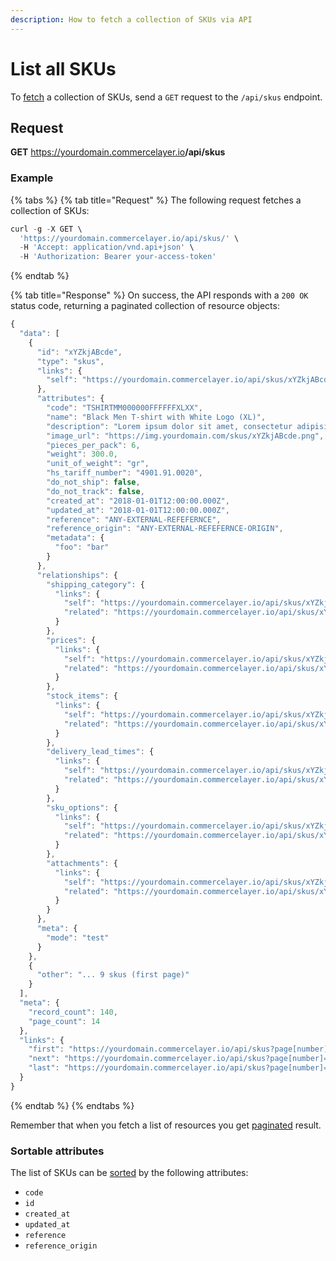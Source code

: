 ```yaml
---
description: How to fetch a collection of SKUs via API
---
```


# List all SKUs

To <a href="https://docs.commercelayer.io/developers/fetching-resources" target="_blank">fetch</a> a collection of SKUs, send a `GET` request to the `/api/skus` endpoint.

## Request

**GET** https://yourdomain.commercelayer.io<b>/api/skus</b>

### **Example**

{% tabs %}
{% tab title="Request" %}
The following request fetches a collection of SKUs:

```javascript
curl -g -X GET \
  'https://yourdomain.commercelayer.io/api/skus/' \
  -H 'Accept: application/vnd.api+json' \
  -H 'Authorization: Bearer your-access-token'
```
{% endtab %}

{% tab title="Response" %}
On success, the API responds with a `200 OK` status code, returning a paginated collection of resource objects:

```javascript
{
  "data": [
    {
      "id": "xYZkjABcde",
      "type": "skus",
      "links": {
        "self": "https://yourdomain.commercelayer.io/api/skus/xYZkjABcde"
      },
      "attributes": {
        "code": "TSHIRTMM000000FFFFFFXLXX",
        "name": "Black Men T-shirt with White Logo (XL)",
        "description": "Lorem ipsum dolor sit amet, consectetur adipisicing elit, sed do eiusmod tempor incididunt ut labore et dolore magna aliqua.",
        "image_url": "https://img.yourdomain.com/skus/xYZkjABcde.png",
        "pieces_per_pack": 6,
        "weight": 300.0,
        "unit_of_weight": "gr",
        "hs_tariff_number": "4901.91.0020",
        "do_not_ship": false,
        "do_not_track": false,
        "created_at": "2018-01-01T12:00:00.000Z",
        "updated_at": "2018-01-01T12:00:00.000Z",
        "reference": "ANY-EXTERNAL-REFEFERNCE",
        "reference_origin": "ANY-EXTERNAL-REFEFERNCE-ORIGIN",
        "metadata": {
          "foo": "bar"
        }
      },
      "relationships": {
        "shipping_category": {
          "links": {
            "self": "https://yourdomain.commercelayer.io/api/skus/xYZkjABcde/relationships/shipping_category",
            "related": "https://yourdomain.commercelayer.io/api/skus/xYZkjABcde/shipping_category"
          }
        },
        "prices": {
          "links": {
            "self": "https://yourdomain.commercelayer.io/api/skus/xYZkjABcde/relationships/prices",
            "related": "https://yourdomain.commercelayer.io/api/skus/xYZkjABcde/prices"
          }
        },
        "stock_items": {
          "links": {
            "self": "https://yourdomain.commercelayer.io/api/skus/xYZkjABcde/relationships/stock_items",
            "related": "https://yourdomain.commercelayer.io/api/skus/xYZkjABcde/stock_items"
          }
        },
        "delivery_lead_times": {
          "links": {
            "self": "https://yourdomain.commercelayer.io/api/skus/xYZkjABcde/relationships/delivery_lead_times",
            "related": "https://yourdomain.commercelayer.io/api/skus/xYZkjABcde/delivery_lead_times"
          }
        },
        "sku_options": {
          "links": {
            "self": "https://yourdomain.commercelayer.io/api/skus/xYZkjABcde/relationships/sku_options",
            "related": "https://yourdomain.commercelayer.io/api/skus/xYZkjABcde/sku_options"
          }
        },
        "attachments": {
          "links": {
            "self": "https://yourdomain.commercelayer.io/api/skus/xYZkjABcde/relationships/attachments",
            "related": "https://yourdomain.commercelayer.io/api/skus/xYZkjABcde/attachments"
          }
        }
      },
      "meta": {
        "mode": "test"
      }
    },
    {
      "other": "... 9 skus (first page)"
    }
  ],
  "meta": {
    "record_count": 140,
    "page_count": 14
  },
  "links": {
    "first": "https://yourdomain.commercelayer.io/api/skus?page[number]=1&page[size]=10",
    "next": "https://yourdomain.commercelayer.io/api/skus?page[number]=2&page[size]=10",
    "last": "https://yourdomain.commercelayer.io/api/skus?page[number]=14&page[size]=10"
  }
}
```
{% endtab %}
{% endtabs %}

Remember that when you fetch a list of resources you get <a href="https://docs.commercelayer.io/developers/pagination" target="_blank">paginated</a> result.

### Sortable attributes

The list of SKUs can be <a href="https://docs.commercelayer.io/developers/sorting-results" target="_blank">sorted</a> by the following attributes:

* `code`
* `id`
* `created_at`
* `updated_at`
* `reference`
* `reference_origin`

